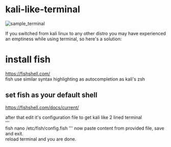 # kali-like-terminal
![sample_terminal]()

If you switched from kali linux to any other distro you may have experienced an emptiness while using terminal, so here's a solution:
# install fish
https://fishshell.com/  
fish use similar syntax highlighting as autocompletion as kali's zsh
## set fish as your default shell
https://fishshell.com/docs/current/  

after that edit it's configuration file to get kali like 2 lined terminal  
'''  
fish 
nano /etc/fish/config.fish
'''
now paste content from provided file, save and exit.  
reload terminal and you are done.
